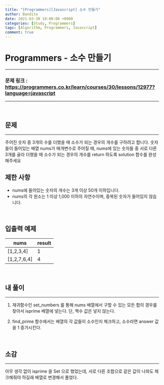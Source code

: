 ```yaml
---
title: "[Programmers][Javascript] 소수 만들기"
author: Bandito
date: 2021-03-30 19:00:00 +0900
categories: [Study, Programmers]
tags: [Algorithm, Programmers, Javascript]
comment: true
---
```

 
# Programmers - 소수 만들기

***
### 문제 링크 : <https://programmers.co.kr/learn/courses/30/lessons/12977?language=javascript>

***

<br/>

## 문제
***

주어진 숫자 중 3개의 수를 더했을 때 소수가 되는 경우의 개수를 구하려고 합니다. 숫자들이 들어있는 배열 nums가 매개변수로 주어질 때, nums에 있는 숫자들 중 서로 다른 3개를 골라 더했을 때 소수가 되는 경우의 개수를 return 하도록 solution 함수를 완성해주세요
<br/>

## 제한 사항

+ nums에 들어있는 숫자의 개수는 3개 이상 50개 이하입니다.
+ nums의 각 원소는 1 이상 1,000 이하의 자연수이며, 중복된 숫자가 들어있지 않습니다.

<br/>

## 입출력 예제

|nums|result|
|----|----|
|[1,2,3,4]|1|
|[1,2,7,6,4]|4|


<br/>

## 내 풀이
***

1. 재귀함수인 set_numbers 를 통해 nums 배열에서 구할 수 있는 모든 합의 경우를 찾아서 isprime 배열에 넣는다. 단, 짝수 값은 넣지 않는다.

2. find_prime 함수에서는 배열의 각 값들이 소수인지 체크하고, 소수라면 answer 값을 1 증가시킨다.

<script src="https://gist.github.com/Suppplier/fdd1e6f22a82ce809235460ac4a5150d.js"></script>


<br/>

## 소감
***

아무 생각 없이 isprime 을 Set 으로 했었는데, 서로 다른 조합으로 같은 값이 나와도 체크해줘야 하길래 배열로 변경해서 풀었다. 
